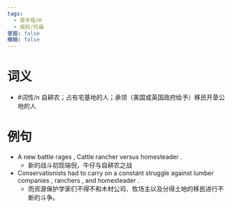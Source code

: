 ```yaml
---
tags:
  - 首字母/H
  - 级别/托福
掌握: false
模糊: false
---
```

# 词义
- #词性/n  自耕农；占有宅基地的人；承领（美国或英国政府给予）移民开垦公地的人
# 例句
- A new battle rages , Cattle rancher versus homesteader .
	- 新的战斗初现端倪，牛仔与自耕农之战
- Conservationists had to carry on a constant struggle against lumber companies , ranchers , and homesteader .
	- 而资源保护学家们不得不和木材公司、牧场主以及分得土地的移民进行不断的斗争。
